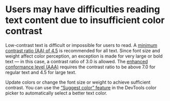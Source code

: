 # Users may have difficulties reading text content due to insufficient color contrast

Low-contrast text is difficult or impossible for users to read. A [minimum contrast ratio (AA) of 4.5](issuesContrastWCAG21AA) is recommended for all text. Since font size and weight affect color perception, an exception is made for very large or bold text — in this case, a contrast ratio of 3.0 is allowed. The [enhanced conformance level (AAA)](issuesContrastWCAG21AAA) requires the contrast ratio to be above 7.0 for regular text and 4.5 for large text.

Update colors or change the font size or weight to achieve sufficient contrast. You can use the [“Suggest color” feature](issuesContrastSuggestColor) in the DevTools color picker to automatically select a better text color.